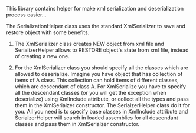 This library contains helper for make xml serialization and deserialization process easier...

The SerializationHelper class uses the standard XmlSerializer to save and restore object with some benefits. 

1. The XmlSerializer class creates NEW object from xml file and SerializerHelper allows to RESTORE object's state from xml file, instead of creating a new one.

2. For the XmlSerializer class you should specify all the classes which are allowed to deserialize. Imagine you have object that has collection of items of A class. This collection can hold items of different classes, which are descendant of class A. For XmlSerialize you have to specify all the descendant classes (or you will get the exception when deserialize) using XmlInclude attribute, or collect all the types and pass them in the XmlSerialzer constructor. The SerialzerHelper class do it for you. All you need is to specify base classes in XmlInclude attribute and SerialzerHelper will search in loaded assemblies for all descendant classes and pass them in XmlSerialzer constructor. 


